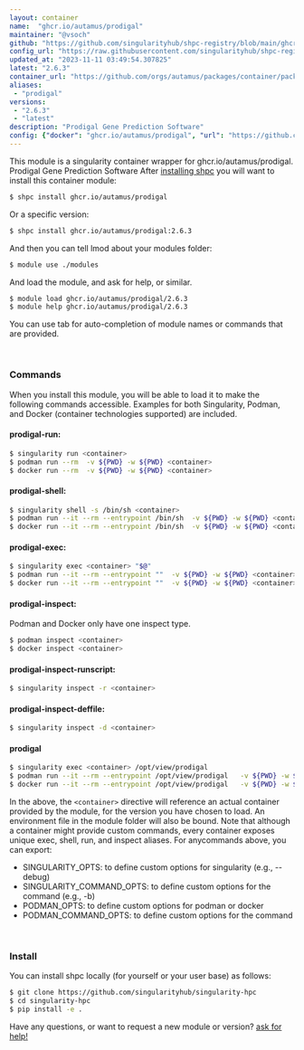 ```yaml
---
layout: container
name:  "ghcr.io/autamus/prodigal"
maintainer: "@vsoch"
github: "https://github.com/singularityhub/shpc-registry/blob/main/ghcr.io/autamus/prodigal/container.yaml"
config_url: "https://raw.githubusercontent.com/singularityhub/shpc-registry/main/ghcr.io/autamus/prodigal/container.yaml"
updated_at: "2023-11-11 03:49:54.307825"
latest: "2.6.3"
container_url: "https://github.com/orgs/autamus/packages/container/package/prodigal"
aliases:
 - "prodigal"
versions:
 - "2.6.3"
 - "latest"
description: "Prodigal Gene Prediction Software"
config: {"docker": "ghcr.io/autamus/prodigal", "url": "https://github.com/orgs/autamus/packages/container/package/prodigal", "maintainer": "@vsoch", "description": "Prodigal Gene Prediction Software", "latest": {"2.6.3": "sha256:2aee17229343a050dd57b80c7a478c3444091e7f3c6f36835b1249d4c8243a1e"}, "tags": {"2.6.3": "sha256:2aee17229343a050dd57b80c7a478c3444091e7f3c6f36835b1249d4c8243a1e", "latest": "sha256:2aee17229343a050dd57b80c7a478c3444091e7f3c6f36835b1249d4c8243a1e"}, "aliases": {"prodigal": "/opt/view/prodigal"}}
---
```


This module is a singularity container wrapper for ghcr.io/autamus/prodigal.
Prodigal Gene Prediction Software
After [installing shpc](#install) you will want to install this container module:


```bash
$ shpc install ghcr.io/autamus/prodigal
```

Or a specific version:

```bash
$ shpc install ghcr.io/autamus/prodigal:2.6.3
```

And then you can tell lmod about your modules folder:

```bash
$ module use ./modules
```

And load the module, and ask for help, or similar.

```bash
$ module load ghcr.io/autamus/prodigal/2.6.3
$ module help ghcr.io/autamus/prodigal/2.6.3
```

You can use tab for auto-completion of module names or commands that are provided.

<br>

### Commands

When you install this module, you will be able to load it to make the following commands accessible.
Examples for both Singularity, Podman, and Docker (container technologies supported) are included.

#### prodigal-run:

```bash
$ singularity run <container>
$ podman run --rm  -v ${PWD} -w ${PWD} <container>
$ docker run --rm  -v ${PWD} -w ${PWD} <container>
```

#### prodigal-shell:

```bash
$ singularity shell -s /bin/sh <container>
$ podman run --it --rm --entrypoint /bin/sh  -v ${PWD} -w ${PWD} <container>
$ docker run --it --rm --entrypoint /bin/sh  -v ${PWD} -w ${PWD} <container>
```

#### prodigal-exec:

```bash
$ singularity exec <container> "$@"
$ podman run --it --rm --entrypoint ""  -v ${PWD} -w ${PWD} <container> "$@"
$ docker run --it --rm --entrypoint ""  -v ${PWD} -w ${PWD} <container> "$@"
```

#### prodigal-inspect:

Podman and Docker only have one inspect type.

```bash
$ podman inspect <container>
$ docker inspect <container>
```

#### prodigal-inspect-runscript:

```bash
$ singularity inspect -r <container>
```

#### prodigal-inspect-deffile:

```bash
$ singularity inspect -d <container>
```


#### prodigal

```bash
$ singularity exec <container> /opt/view/prodigal
$ podman run --it --rm --entrypoint /opt/view/prodigal   -v ${PWD} -w ${PWD} <container> -c " $@"
$ docker run --it --rm --entrypoint /opt/view/prodigal   -v ${PWD} -w ${PWD} <container> -c " $@"
```



In the above, the `<container>` directive will reference an actual container provided
by the module, for the version you have chosen to load. An environment file in the
module folder will also be bound. Note that although a container
might provide custom commands, every container exposes unique exec, shell, run, and
inspect aliases. For anycommands above, you can export:

 - SINGULARITY_OPTS: to define custom options for singularity (e.g., --debug)
 - SINGULARITY_COMMAND_OPTS: to define custom options for the command (e.g., -b)
 - PODMAN_OPTS: to define custom options for podman or docker
 - PODMAN_COMMAND_OPTS: to define custom options for the command

<br>

### Install

You can install shpc locally (for yourself or your user base) as follows:

```bash
$ git clone https://github.com/singularityhub/singularity-hpc
$ cd singularity-hpc
$ pip install -e .
```

Have any questions, or want to request a new module or version? [ask for help!](https://github.com/singularityhub/singularity-hpc/issues)
